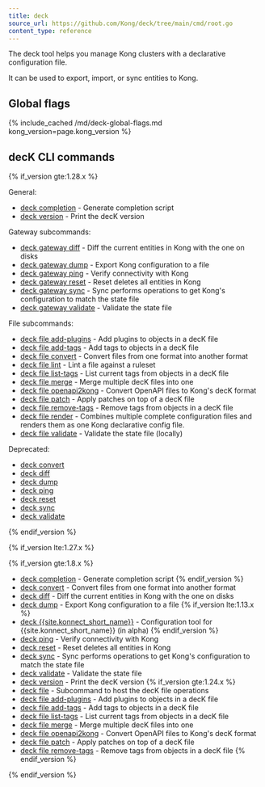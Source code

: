 ```yaml
---
title: deck
source_url: https://github.com/Kong/deck/tree/main/cmd/root.go
content_type: reference
---
```


The deck tool helps you manage Kong clusters with a declarative
configuration file.

It can be used to export, import, or sync entities to Kong.

## Global flags

{% include_cached /md/deck-global-flags.md kong_version=page.kong_version %}

## decK CLI commands

<!--vale off -->

{% if_version gte:1.28.x %}

General:
* [deck completion](/deck/{{page.kong_version}}/reference/deck_completion/)	 - Generate completion script
* [deck version](/deck/{{page.kong_version}}/reference/deck_version/) - Print the decK version


Gateway subcommands:
* [deck gateway diff](/deck/{{page.kong_version}}/reference/deck_gateway_diff/)	- Diff the current entities in Kong with the one on disks
* [deck gateway dump](/deck/{{page.kong_version}}/reference/deck_gateway_dump/)	- Export Kong configuration to a file
* [deck gateway ping](/deck/{{page.kong_version}}/reference/deck_gateway_ping/)	- Verify connectivity with Kong
* [deck gateway reset](/deck/{{page.kong_version}}/reference/deck_gateway_reset/) - Reset deletes all entities in Kong
* [deck gateway sync](/deck/{{page.kong_version}}/reference/deck_gateway_sync/)	- Sync performs operations to get Kong's configuration to match the state file
* [deck gateway validate](/deck/{{page.kong_version}}/reference/deck_gateway_validate/)	- Validate the state file


File subcommands:
* [deck file add-plugins](/deck/{{page.kong_version}}/reference/deck_file_add-plugins)	 - Add plugins to objects in a decK file
* [deck file add-tags](/deck/{{page.kong_version}}/reference/deck_file_add-tags)	 - Add tags to objects in a decK file
* [deck file convert](/deck/{{page.kong_version}}/reference/deck_file_convert)	 - Convert files from one format into another format
* [deck file lint](/deck/{{page.kong_version}}/reference/deck_file_lint)	 - Lint a file against a ruleset
* [deck file list-tags](/deck/{{page.kong_version}}/reference/deck_file_list-tags)	 - List current tags from objects in a decK file
* [deck file merge](/deck/{{page.kong_version}}/reference/deck_file_merge)	 - Merge multiple decK files into one
* [deck file openapi2kong](/deck/{{page.kong_version}}/reference/deck_file_openapi2kong)	 - Convert OpenAPI files to Kong's decK format
* [deck file patch](/deck/{{page.kong_version}}/reference/deck_file_patch)	 - Apply patches on top of a decK file
* [deck file remove-tags](/deck/{{page.kong_version}}/reference/deck_file_remove-tags)	 - Remove tags from objects in a decK file
* [deck file render](/deck/{{page.kong_version}}/reference/deck_file_render)	 - Combines multiple complete configuration files and renders them as one Kong declarative config file.
* [deck file validate](/deck/{{page.kong_version}}/reference/deck_file_validate)	 - Validate the state file (locally)

Deprecated:
* [deck convert](/deck/{{page.kong_version}}/reference/deck_convert/)
* [deck diff](/deck/{{page.kong_version}}/reference/deck_diff/)
* [deck dump](/deck/{{page.kong_version}}/reference/deck_dump/)
* [deck ping](/deck/{{page.kong_version}}/reference/deck_ping/)
* [deck reset](/deck/{{page.kong_version}}/reference/deck_reset/)
* [deck sync](/deck/{{page.kong_version}}/reference/deck_sync/)
* [deck validate](/deck/{{page.kong_version}}/reference/deck_validate/)

{% endif_version %}


<!-- ################ PRE 1.28 REFACTORING ################## -->

{% if_version lte:1.27.x %}

{% if_version gte:1.8.x %}
* [deck completion](/deck/{{page.kong_version}}/reference/deck_completion/)	 - Generate completion script
{% endif_version %}
* [deck convert](/deck/{{page.kong_version}}/reference/deck_convert/)	 - Convert files from one format into another format
* [deck diff](/deck/{{page.kong_version}}/reference/deck_diff/)	 - Diff the current entities in Kong with the one on disks
* [deck dump](/deck/{{page.kong_version}}/reference/deck_dump/)	 - Export Kong configuration to a file
{% if_version lte:1.13.x %}
* [deck {{site.konnect_short_name}}](/deck/{{page.kong_version}}/reference/deck_konnect/)	 - Configuration tool for {{site.konnect_short_name}} (in alpha)
{% endif_version %}
* [deck ping](/deck/{{page.kong_version}}/reference/deck_ping/)	 - Verify connectivity with Kong
* [deck reset](/deck/{{page.kong_version}}/reference/deck_reset/)	 - Reset deletes all entities in Kong
* [deck sync](/deck/{{page.kong_version}}/reference/deck_sync/)	 - Sync performs operations to get Kong's configuration to match the state file
* [deck validate](/deck/{{page.kong_version}}/reference/deck_validate/)	 - Validate the state file
* [deck version](/deck/{{page.kong_version}}/reference/deck_version/)	 - Print the decK version
{% if_version gte:1.24.x %}
* [deck file](/deck/{{page.kong_version}}/reference/deck_file_add-plugins)	 - Subcommand to host the decK file operations
* [deck file add-plugins](/deck/{{page.kong_version}}/reference/deck_file_add-plugins)	 - Add plugins to objects in a decK file
* [deck file add-tags](/deck/{{page.kong_version}}/reference/deck_file_add-tags)	 - Add tags to objects in a decK file
* [deck file list-tags](/deck/{{page.kong_version}}/reference/deck_file_list-tags)	 - List current tags from objects in a decK file
* [deck file merge](/deck/{{page.kong_version}}/reference/deck_file_merge)	 - Merge multiple decK files into one
* [deck file openapi2kong](/deck/{{page.kong_version}}/reference/deck_file_openapi2kong)	 - Convert OpenAPI files to Kong's decK format
* [deck file patch](/deck/{{page.kong_version}}/reference/deck_file_patch)	 - Apply patches on top of a decK file
* [deck file remove-tags](/deck/{{page.kong_version}}/reference/deck_file_remove-tags)	 - Remove tags from objects in a decK file
{% endif_version %}

{% endif_version %}
